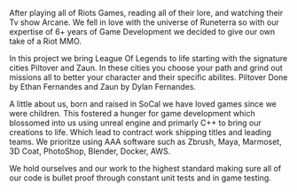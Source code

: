   After playing all of Riots Games, reading all of their lore, and watching their Tv show Arcane. We fell in love with the universe of Runeterra so with our expertise of 6+ years of Game Development we decided to give our own take of a Riot MMO. 

  In this project we bring League Of Legends to life starting with the signature cities Piltover and Zaun. In these cities you choose your path and grind out missions all to better your character and their specific abilites. Piltover Done by Ethan Fernandes and Zaun by Dylan Fernandes.

  A little about us, born and raised in SoCal we have loved games since we were children. This fostered a hunger for game development which blossomed into us using unreal engine and primarly C++ to bring our creations to life. Which lead to contract work shipping titles and leading teams. We prioritze using AAA software such as Zbrush, Maya, Marmoset, 3D Coat, PhotoShop, Blender, Docker, AWS.
  
  We hold ourselves and our work to the highest standard making sure all of our code is bullet proof through constant unit tests and in game testing.
